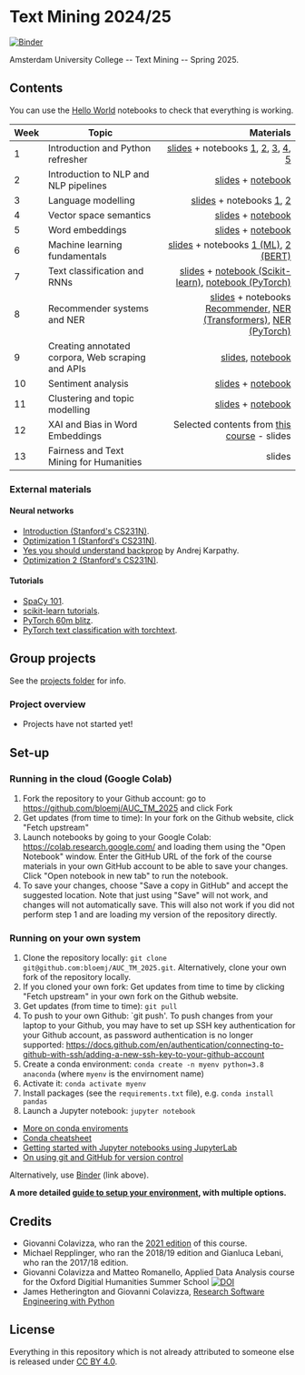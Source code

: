 # Text Mining 2024/25
[![Binder](https://mybinder.org/badge_logo.svg)](https://mybinder.org/v2/gh/bloemj/AUC_TM_2025/main)

Amsterdam University College -- Text Mining -- Spring 2025.

## Contents

You can use the [Hello World](notebooks/0_HelloWorld.ipynb) notebooks to check that everything is working.

| Week         | Topic           | Materials  |
| ------------- |-------------| -----:|
| 1      | Introduction and Python refresher | <a href='slides/AUC_1_Introduction_2025.pdf'>slides</a> + notebooks <a href='notebooks/1_Fundamentals.ipynb'>1</a>, <a href='notebooks/1_MoreFundamentals.ipynb'>2</a>, <a href='notebooks/1_EvenMoreFundamentals.ipynb'>3</a>, <a href='notebooks/1_RegularExpressions.ipynb'>4</a>, <a href='notebooks/1_ScientificProgramming.ipynb'>5</a> |
| 2      | Introduction to NLP and NLP pipelines | <a href='slides/AUC_2_NLP_Foundations_2025.pdf'>slides</a> + <a href='notebooks/2_NLP_pipelines.ipynb'>notebook</a> |
| 3      | Language modelling  | <a href='slides/AUC_3_language_models_2025.pdf'>slides</a> + notebooks <a href='notebooks/3_Distributions_in_text.ipynb'>1</a>, <a href='notebooks/3_WordNet.ipynb'>2</a> |
| 4      | Vector space semantics | <a href='slides/AUC_4_vectorSpaceSemantics_2025.pdf'>slides</a> + <a href='notebooks/4_Vector_Semantics.ipynb'>notebook</a> |
| 5      | Word embeddings | <a href='slides/AUC_5_Word_Embeddings_2025'>slides</a> + <a href='notebooks/5_WordEmbeddings.ipynb'>notebook</a> |
| 6      | Machine learning fundamentals  | <a href='slides/AUC_6_ML_2025'>slides</a> + notebooks <a href='notebooks/6_1_ML.ipynb'>1 (ML)</a>, <a href='notebooks/6_2_ContextualEmbeddings.ipynb'>2 (BERT)</a> |
| 7      | Text classification and RNNs | <a href='slides/AUC_7_classification_RNN_2025'>slides</a> + <a href='notebooks/7_1_Classification.ipynb'>notebook (Scikit-learn)</a>, <a href='notebooks/7_2_PyTorch.ipynb'>notebook (PyTorch)</a> |
| 8      | Recommender systems and NER  | <a href='slides/AUC_8_Recommender_Systems_2025'>slides</a> + notebooks <a href='notebooks/9_Recommender_Systems.ipynb'>Recommender</a>, <a href='notebooks/8_2_NER_Transformers.ipynb'>NER (Transformers)</a>, <a href='notebooks/8_1_NER_PyTorch.ipynb'>NER (PyTorch)</a> |
| 9      | Creating annotated corpora, Web scraping and APIs  | <a href='slides/AUC_9_Creating_annotated_corpora_2025'>slides</a>, <a href='notebooks/10_WebScraping_APIs.ipynb'>notebook</a> |
| 10      | Sentiment analysis  | <a href='slides/AUC_10_Sentiment_Analysis_2025'>slides</a> + <a href='notebooks/11_Sentiment_Analysis.ipynb'>notebook</a> |
| 11      | Clustering and topic modelling  | <a href='slides/AUC_11_Clustering_TM_2025'>slides</a> + <a href='notebooks/12_Clustering_TopicModelling.ipynb'>notebook</a> |
| 12      | XAI and Bias in Word Embeddings  | Selected contents from [this course](https://github.com/Giovanni1085/UvA_AIforSociety_2022) - slides |
| 13      | Fairness and Text Mining for Humanities  | slides |

### External materials

#### Neural networks

* [Introduction (Stanford's CS231N)](https://cs231n.github.io/neural-networks-1).
* [Optimization 1 (Stanford's CS231N)](https://cs231n.github.io/optimization-1/).
* [Yes you should understand backprop](https://medium.com/@karpathy/yes-you-should-understand-backprop-e2f06eab496b) by Andrej Karpathy.
* [Optimization 2 (Stanford's CS231N)](https://cs231n.github.io/optimization-2/).

#### Tutorials

* [SpaCy 101](https://spacy.io/usage/spacy-101).
* [scikit-learn tutorials](https://scikit-learn.org/stable/).
* [PyTorch 60m blitz](https://pytorch.org/tutorials/beginner/deep_learning_60min_blitz.html).
* [PyTorch text classification with torchtext](https://colab.research.google.com/github/pytorch/tutorials/blob/gh-pages/_downloads/text_sentiment_ngrams_tutorial.ipynb).

## Group projects

See the [projects folder](/projects) for info.

### Project overview

* Projects have not started yet!


## Set-up

### Running in the cloud (Google Colab)

1. Fork the repository to your Github account: go to https://github.com/bloemj/AUC_TM_2025 and click Fork
2. Get updates (from time to time): In your fork on the Github website, click "Fetch upstream"
3. Launch notebooks by going to your Google Colab: https://colab.research.google.com/ and loading them using the "Open Notebook" window. Enter the GitHub URL of the fork of the course materials in your own GitHub account to be able to save your changes. Click "Open notebook in new tab" to run the notebook.
4. To save your changes, choose "Save a copy in GitHub" and accept the suggested location. Note that just using "Save" will not work, and changes will not automatically save. This will also not work if you did not perform step 1 and are loading my version of the repository directly.

### Running on your own system

1. Clone the repository locally: `git clone git@github.com:bloemj/AUC_TM_2025.git`. Alternatively, clone your own fork of the repository locally.
2. If you cloned your own fork: Get updates from time to time by clicking "Fetch upstream" in your own fork on the Github website.
3. Get updates (from time to time): `git pull`
4. To push to your own Github: `git push'. To push changes from your laptop to your Github, you may have to set up SSH key authentication for your Github account, as password authentication is no longer supported: https://docs.github.com/en/authentication/connecting-to-github-with-ssh/adding-a-new-ssh-key-to-your-github-account
5. Create a conda environment: `conda create -n myenv python=3.8 anaconda` (where `myenv` is the envirnoment name)
6. Activate it: `conda activate myenv`
7. Install packages (see the `requirements.txt` file), e.g. `conda install pandas`
8. Launch a Jupyter notebook: `jupyter notebook`

* [More on conda enviroments](https://docs.conda.io/projects/conda/en/latest/user-guide/tasks/manage-environments.html)
* [Conda cheatsheet](https://docs.conda.io/projects/conda/en/4.6.0/_downloads/52a95608c49671267e40c689e0bc00ca/conda-cheatsheet.pdf)
* [Getting started with Jupyter notebooks using JupyterLab](https://realpython.com/using-jupyterlab/)
* [On using git and GitHub for version control](https://product.hubspot.com/blog/git-and-github-tutorial-for-beginners)

Alternatively, use [Binder](https://mybinder.org) (link above).

**A more detailed [guide to setup your environment](setup.md), with multiple options.**

## Credits

* Giovanni Colavizza, who ran the [2021 edition](https://github.com/Giovanni1085/AUC_TMCI_2021) of this course.
* Michael Repplinger, who ran the 2018/19 edition and Gianluca Lebani, who ran the 2017/18 edition.
* Giovanni Colavizza and Matteo Romanello, Applied Data Analysis course for the Oxford Digitial Humanities Summer School [![DOI](https://zenodo.org/badge/DOI/10.5281/zenodo.3352830.svg)](https://doi.org/10.5281/zenodo.3352830)
* James Hetherington and Giovanni Colavizza, [Research Software Engineering with Python](https://alan-turing-institute.github.io/rsd-engineeringcourse/)

## License

Everything in this repository which is not already attributed to someone else is released under [CC BY 4.0](https://creativecommons.org/licenses/by/4.0/). 
